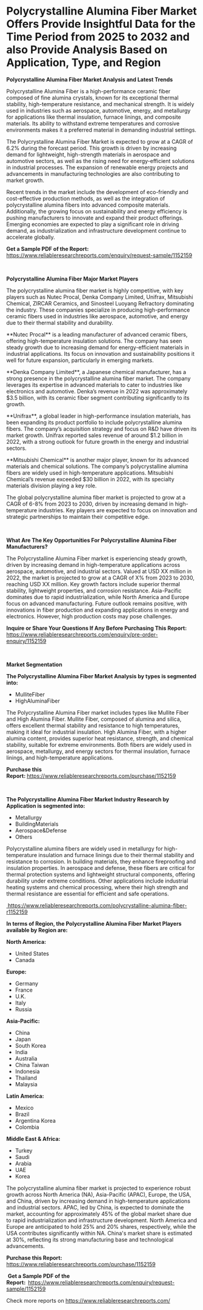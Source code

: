 <p><h1>Polycrystalline Alumina Fiber Market Offers Provide Insightful Data for the Time Period from 2025 to 2032 and also Provide Analysis Based on Application, Type, and Region</h1></p><p><strong>Polycrystalline Alumina Fiber Market Analysis and Latest Trends</strong></p>
<p><p>Polycrystalline Alumina Fiber is a high-performance ceramic fiber composed of fine alumina crystals, known for its exceptional thermal stability, high-temperature resistance, and mechanical strength. It is widely used in industries such as aerospace, automotive, energy, and metallurgy for applications like thermal insulation, furnace linings, and composite materials. Its ability to withstand extreme temperatures and corrosive environments makes it a preferred material in demanding industrial settings.</p><p>The Polycrystalline Alumina Fiber Market is expected to grow at a CAGR of 6.2% during the forecast period. This growth is driven by increasing demand for lightweight, high-strength materials in aerospace and automotive sectors, as well as the rising need for energy-efficient solutions in industrial processes. The expansion of renewable energy projects and advancements in manufacturing technologies are also contributing to market growth.</p><p>Recent trends in the market include the development of eco-friendly and cost-effective production methods, as well as the integration of polycrystalline alumina fibers into advanced composite materials. Additionally, the growing focus on sustainability and energy efficiency is pushing manufacturers to innovate and expand their product offerings. Emerging economies are expected to play a significant role in driving demand, as industrialization and infrastructure development continue to accelerate globally.</p></p>
<p><strong>Get a Sample PDF of the Report:&nbsp;</strong> <a href="https://www.reliableresearchreports.com/enquiry/request-sample/1152159?utm_campaign=2030&utm_medium=2&utm_source=Github&utm_content=ia&utm_term=25012025&utm_id=polycrystalline-alumina-fiber">https://www.reliableresearchreports.com/enquiry/request-sample/1152159</a></p>
<p>&nbsp;</p>
<p><strong>Polycrystalline Alumina Fiber Major Market Players</strong></p>
<p><p>The polycrystalline alumina fiber market is highly competitive, with key players such as Nutec Procal, Denka Company Limited, Unifrax, Mitsubishi Chemical, ZIRCAR Ceramics, and Sinosteel Luoyang Refractory dominating the industry. These companies specialize in producing high-performance ceramic fibers used in industries like aerospace, automotive, and energy due to their thermal stability and durability.</p><p>**Nutec Procal** is a leading manufacturer of advanced ceramic fibers, offering high-temperature insulation solutions. The company has seen steady growth due to increasing demand for energy-efficient materials in industrial applications. Its focus on innovation and sustainability positions it well for future expansion, particularly in emerging markets.</p><p>**Denka Company Limited**, a Japanese chemical manufacturer, has a strong presence in the polycrystalline alumina fiber market. The company leverages its expertise in advanced materials to cater to industries like electronics and automotive. Denka’s revenue in 2022 was approximately $3.5 billion, with its ceramic fiber segment contributing significantly to its growth.</p><p>**Unifrax**, a global leader in high-performance insulation materials, has been expanding its product portfolio to include polycrystalline alumina fibers. The company’s acquisition strategy and focus on R&D have driven its market growth. Unifrax reported sales revenue of around $1.2 billion in 2022, with a strong outlook for future growth in the energy and industrial sectors.</p><p>**Mitsubishi Chemical** is another major player, known for its advanced materials and chemical solutions. The company’s polycrystalline alumina fibers are widely used in high-temperature applications. Mitsubishi Chemical’s revenue exceeded $30 billion in 2022, with its specialty materials division playing a key role.</p><p>The global polycrystalline alumina fiber market is projected to grow at a CAGR of 6-8% from 2023 to 2030, driven by increasing demand in high-temperature industries. Key players are expected to focus on innovation and strategic partnerships to maintain their competitive edge.</p></p>
<p>&nbsp;</p>
<p><strong>What Are The Key Opportunities For Polycrystalline Alumina Fiber Manufacturers?</strong></p>
<p><p>The Polycrystalline Alumina Fiber market is experiencing steady growth, driven by increasing demand in high-temperature applications across aerospace, automotive, and industrial sectors. Valued at USD XX million in 2022, the market is projected to grow at a CAGR of X% from 2023 to 2030, reaching USD XX million. Key growth factors include superior thermal stability, lightweight properties, and corrosion resistance. Asia-Pacific dominates due to rapid industrialization, while North America and Europe focus on advanced manufacturing. Future outlook remains positive, with innovations in fiber production and expanding applications in energy and electronics. However, high production costs may pose challenges.</p></p>
<p><strong>Inquire or Share Your Questions If Any Before Purchasing This Report:</strong> <a href="https://www.reliableresearchreports.com/enquiry/pre-order-enquiry/1152159?utm_campaign=2030&utm_medium=2&utm_source=Github&utm_content=ia&utm_term=25012025&utm_id=polycrystalline-alumina-fiber">https://www.reliableresearchreports.com/enquiry/pre-order-enquiry/1152159</a></p>
<p>&nbsp;</p>
<p><strong>Market Segmentation</strong></p>
<p><strong>The Polycrystalline Alumina Fiber Market Analysis by types is segmented into:</strong></p>
<p><ul><li>MulliteFiber</li><li>HighAluminaFiber</li></ul></p>
<p><p>The Polycrystalline Alumina Fiber market includes types like Mullite Fiber and High Alumina Fiber. Mullite Fiber, composed of alumina and silica, offers excellent thermal stability and resistance to high temperatures, making it ideal for industrial insulation. High Alumina Fiber, with a higher alumina content, provides superior heat resistance, strength, and chemical stability, suitable for extreme environments. Both fibers are widely used in aerospace, metallurgy, and energy sectors for thermal insulation, furnace linings, and high-temperature applications.</p></p>
<p><strong>Purchase this Report:&nbsp;</strong><a href="https://www.reliableresearchreports.com/purchase/1152159?utm_campaign=2030&utm_medium=2&utm_source=Github&utm_content=ia&utm_term=25012025&utm_id=polycrystalline-alumina-fiber">https://www.reliableresearchreports.com/purchase/1152159</a></p>
<p>&nbsp;</p>
<p><strong>The Polycrystalline Alumina Fiber Market Industry Research by Application is segmented into:</strong></p>
<p><ul><li>Metallurgy</li><li>BuildingMaterials</li><li>Aerospace&Defense</li><li>Others</li></ul></p>
<p><p>Polycrystalline alumina fibers are widely used in metallurgy for high-temperature insulation and furnace linings due to their thermal stability and resistance to corrosion. In building materials, they enhance fireproofing and insulation properties. In aerospace and defense, these fibers are critical for thermal protection systems and lightweight structural components, offering durability under extreme conditions. Other applications include industrial heating systems and chemical processing, where their high strength and thermal resistance are essential for efficient and safe operations.</p></p>
<p><a href="https://www.reliableresearchreports.com/polycrystalline-alumina-fiber-r1152159?utm_campaign=2030&utm_medium=2&utm_source=Github&utm_content=ia&utm_term=25012025&utm_id=polycrystalline-alumina-fiber">&nbsp;https://www.reliableresearchreports.com/polycrystalline-alumina-fiber-r1152159</a></p>
<p><strong>In terms of Region, the Polycrystalline Alumina Fiber Market Players available by Region are:</strong></p>
<p>
    <p> <strong> North America: </strong>
        <ul>
            <li>United States</li>
            <li>Canada</li>
        </ul>
        </p> 
    <p> <strong> Europe: </strong>
        <ul>
            <li>Germany</li>
            <li>France</li>
            <li>U.K.</li>
            <li>Italy</li>
            <li>Russia</li>
        </ul>
        </p> 
    <p> <strong> Asia-Pacific: </strong>
        <ul>
            <li>China</li>
            <li>Japan</li>
            <li>South Korea</li>
            <li>India</li>
            <li>Australia</li>
            <li>China Taiwan</li>
            <li>Indonesia</li>
            <li>Thailand</li>
            <li>Malaysia</li>
        </ul>
        </p> 
    <p> <strong> Latin America: </strong>
        <ul>
            <li>Mexico</li>
            <li>Brazil</li>
            <li>Argentina Korea</li>
            <li>Colombia</li>
        </ul>
        </p> 
    <p> <strong> Middle East & Africa: </strong>
        <ul>
            <li>Turkey</li>
            <li>Saudi</li>
            <li>Arabia</li>
            <li>UAE</li>
            <li>Korea</li>
        </ul>
    </p>
    </p>
<p><p>The polycrystalline alumina fiber market is projected to experience robust growth across North America (NA), Asia-Pacific (APAC), Europe, the USA, and China, driven by increasing demand in high-temperature applications and industrial sectors. APAC, led by China, is expected to dominate the market, accounting for approximately 45% of the global market share due to rapid industrialization and infrastructure development. North America and Europe are anticipated to hold 25% and 20% shares, respectively, while the USA contributes significantly within NA. China's market share is estimated at 30%, reflecting its strong manufacturing base and technological advancements.</p></p>
<p><strong>Purchase this Report: </strong><a href="https://www.reliableresearchreports.com/purchase/1152159?utm_campaign=2030&utm_medium=2&utm_source=Github&utm_content=ia&utm_term=25012025&utm_id=polycrystalline-alumina-fiber">https://www.reliableresearchreports.com/purchase/1152159</a></p>
<p>&nbsp;<strong>Get a Sample PDF of the Report:&nbsp;&nbsp;</strong><a href="https://www.reliableresearchreports.com/enquiry/request-sample/1152159?utm_campaign=2030&utm_medium=2&utm_source=Github&utm_content=ia&utm_term=25012025&utm_id=polycrystalline-alumina-fiber">https://www.reliableresearchreports.com/enquiry/request-sample/1152159</a></p>
<p><strong></strong></p>
<p>Check more reports on <a href="https://www.reliableresearchreports.com/?utm_campaign=2030&utm_medium=2&utm_source=Github&utm_content=ia&utm_term=25012025&utm_id=polycrystalline-alumina-fiber">https://www.reliableresearchreports.com/</a></p>